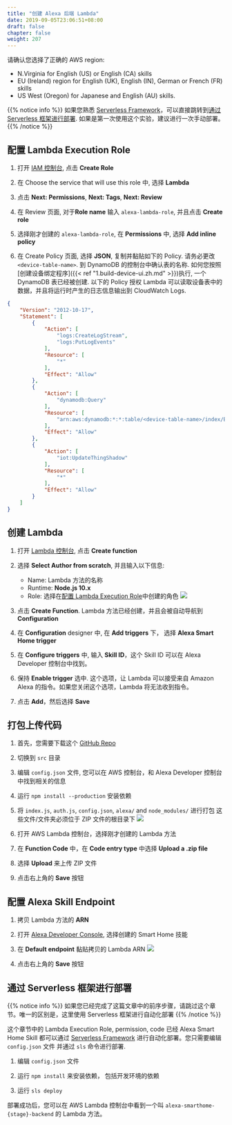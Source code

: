 ```yaml
---
title: "创建 Alexa 后端 Lambda"
date: 2019-09-05T23:06:51+08:00
draft: false
chapter: false
weight: 207
---
```


请确认您选择了正确的 AWS region:

* N.Virginia for English (US) or English (CA) skills
* EU (Ireland) region for English (UK), English (IN), German or French (FR) skills
* US West (Oregon) for Japanese and English (AU) skills.

{{% notice info %}}
如果您熟悉 [Serverless Framework](https://serverless.com/)，可以直接跳转到[通过 Serverless 框架进行部署](#通过-serverless-框架进行部署). 
如果是第一次使用这个实验，建议进行一次手动部署。
{{% /notice %}}


## 配置 Lambda Execution Role

1. 打开 [IAM 控制台](https://console.aws.amazon.com/iam/home?region=us-east-1#/roles), 点击 **Create Role**

1. 在 Choose the service that will use this role 中, 选择 **Lambda**

1. 点击 **Next: Permissions**, **Next: Tags**, **Next: Review**

1. 在 Review 页面, 对于**Role name** 输入 `alexa-lambda-role`, 并且点击 **Create role**

1. 选择刚才创建的 `alexa-lambda-role`, 在 **Permissions** 中, 选择 **Add inline policy**

1. 在 Create Policy 页面, 选择 **JSON**, 复制并黏贴如下的 Policy. 请务必更改 `<device-table-name>`. 
到 DynamoDB 的控制台中确认表的名称. 如何您按照[创建设备绑定程序]({{< ref "1.build-device-ui.zh.md" >}})执行,
一个 DynamoDB 表已经被创建. 以下的 Policy 授权 Lambda 可以读取设备表中的数据，并且将运行时产生的日志信息输出到
CloudWatch Logs.
```json
{
    "Version": "2012-10-17",
    "Statement": [
        {
            "Action": [
                "logs:CreateLogStream",
                "logs:PutLogEvents"
            ],
            "Resource": [
                "*"
            ],
            "Effect": "Allow"
        },
        {
            "Action": [
                "dynamodb:Query"
            ],
            "Resource": [
                "arn:aws:dynamodb:*:*:table/<device-table-name>/index/ByUsernameThingName"
            ],
            "Effect": "Allow"
        },
        {
            "Action": [
                "iot:UpdateThingShadow"
            ],
            "Resource": [
                "*"
            ],
            "Effect": "Allow"
        }
    ]
}
```

## 创建 Lambda 

1. 打开 [Lambda 控制台](https://console.aws.amazon.com/lambda/home?region=us-east-1), 点击 **Create function**

1. 选择 **Select Author from scratch**, 并且输入以下信息:
   - Name: Lambda 方法的名称
   - Runtime: **Node.js 10.x**
   - Role: 选择在[配置 Lambda Execution Role](#配置-lambda-execution-role)中创建的角色
   ![](/images/smart-home/create-lambda-1.png)
   
1. 点击 **Create Function**. Lambda 方法已经创建，并且会被自动导航到 **Configuration**

1. 在 **Configuration** designer 中, 在 **Add triggers** 下， 选择 **Alexa Smart Home trigger**

1. 在 **Configure triggers** 中, 输入 **Skill ID**，这个 Skill ID 可以在 Alexa Developer 控制台中找到。

1. 保持 **Enable trigger** 选中. 这个选项，让 Lambda 可以接受来自 Amazon Alexa 的指令。如果您关闭这个选项，Lambda
将无法收到指令。

1. 点击 **Add**，然后选择 **Save**

## 打包上传代码

1. 首先，您需要下载这个 [GitHub Repo](https://github.com/lab798/aws-alexa-workshop-smarthome)

1. 切换到 `src` 目录

1. 编辑 `config.json` 文件, 您可以在 AWS 控制台，和 Alexa Developer 控制台中找到相关的信息

1. 运行 `npm install --production` 安装依赖

1. 将 `index.js`, `auth.js`, `config.json`, `alexa/` and `node_modules/` 进行打包
这些文件/文件夹必须位于 ZIP 文件的根目录下
    ![](/images/smart-home/lambda-file-structure.png)

1. 打开 AWS Lambda 控制台，选择刚才创建的 Lambda 方法

1. 在 **Function Code** 中，在 **Code entry type** 中选择 **Upload a .zip file**

1. 选择 **Upload** 来上传 ZIP 文件

1. 点击右上角的 **Save** 按钮

## 配置 Alexa Skill Endpoint

1. 拷贝 Lambda 方法的 **ARN**

1. 打开 [Alexa Developer Console](https://developer.amazon.com/alexa/console/ask), 选择创建的 Smart Home 技能

1. 在 **Default endpoint** 黏贴拷贝的 Lambda ARN
    ![](/images/smart-home/alexa-lambda-arn.png)

1. 点击右上角的 **Save** 按钮


## 通过 Serverless 框架进行部署

{{% notice info %}}
如果您已经完成了这篇文章中的前序步骤，请跳过这个章节。唯一的区别是，这里使用 Serverless 框架进行自动化部署
{{% /notice %}}

这个章节中的 Lambda Execution Role, permission, code 已经 Alexa Smart Home Skill 都可以通过 
[Serverless Framework](https://serverless.com/) 进行自动化部署。您只需要编辑 `config.json` 文件
并通过 `sls` 命令进行部署.

1. 编辑 `config.json` 文件

1. 运行 `npm install` 来安装依赖， 包括开发环境的依赖

1. 运行 `sls deploy`

部署成功后，您可以在 AWS Lambda 控制台中看到一个叫 `alexa-smarthome-{stage}-backend` 的 Lambda 方法。


